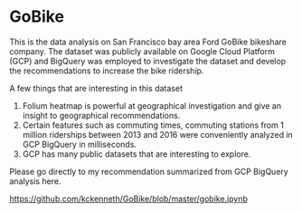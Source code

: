 # GoBike

This is the data analysis on San Francisco bay area Ford GoBike bikeshare company. The dataset was publicly available on Google Cloud Platform (GCP) and BigQuery was employed to investigate the dataset and develop the recommendations to increase the bike ridership.  

A few things that are interesting in this dataset   
1. Folium heatmap is powerful at geographical investigation and give an insight to geographical recommendations. 
2. Certain features such as commuting times, commuting stations from 1 million riderships between 2013 and 2016 were conveniently analyzed in GCP BigQuery in milliseconds. 
3. GCP has many public datasets that are interesting to explore.  

Please go directly to my recommendation summarized from GCP BigQuery analysis here. 

https://github.com/kckenneth/GoBike/blob/master/gobike.ipynb

